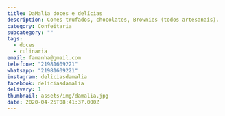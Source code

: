 ```yaml
---
title: DaMalia doces e delícias
description: Cones trufados, chocolates, Brownies (todos artesanais).
category: Confeitaria
subcategory: ""
tags:
  - doces
  - culinaria
email: famanha@gmail.com
telefone: "21981609221"
whatsapp: "21981609221"
instagram: deliciasdamalia
facebook: deliciasdamalia
delivery: 1
thumbnail: assets/img/damalia.jpg
date: 2020-04-25T08:41:37.000Z
---
```

